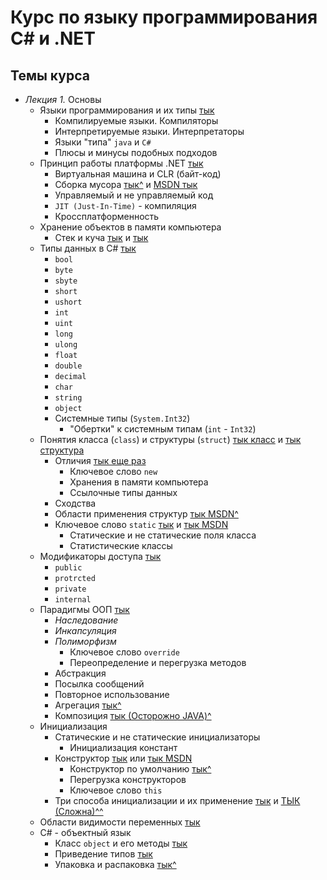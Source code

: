 Курс по языку программирования C# и .NET
====

Темы курса
---
 * *Лекция 1.* Основы
    * Языки программирования и их типы [тык](https://tproger.ru/translations/programming-concepts-compilation-vs-interpretation/)
        * Компилируемые языки. Компиляторы
        * Интерпретируемые языки. Интерпретаторы
        * Языки "типа" `java` и `C#`
        * Плюсы и минусы подобных подходов
    * Принцип работы платформы .NET [тык](https://metanit.com/sharp/tutorial/1.1.php)
        * Виртуальная машина и CLR (байт-код)
        * Сборка мусора [тык^](https://habrahabr.ru/post/125968/) и [MSDN тык](https://msdn.microsoft.com/ru-ru/library/0xy59wtx(v=vs.110).aspx)
        * Управляемый и не управляемый код
        * `JIT (Just-In-Time)` - компиляция
        * Кроссплатформенность
    * Хранение объектов в памяти компьютера
	    * Стек и куча [тык](https://tproger.ru/translations/programming-concepts-stack-and-heap/) и [тык](https://www.youtube.com/watch?v=uVoZbHP41CY)
    * Типы данных в C# [тык](https://metanit.com/sharp/tutorial/2.1.php)
	    * `bool`
	    * `byte`
	    * `sbyte`
	    * `short`
	    * `ushort`
	    * `int`
	    * `uint`
	    * `long`
	    * `ulong`
	    * `float`
	    * `double`
	    * `decimal`
	    * `char`
	    * `string`
	    * `object`
	    * Системные типы (`System.Int32`)
		    * "Обертки" к системным типам (`int` - `Int32`)
    * Понятия класса (`class`) и структуры (`struct`) [тык класс](https://metanit.com/sharp/tutorial/3.1.php) и [тык структура](https://metanit.com/sharp/tutorial/2.13.php)
	    * Отличия [тык еще раз](https://www.youtube.com/watch?v=uVoZbHP41CY)
		    * Ключевое слово `new`
		    * Хранения в памяти компьютера
		    * Ссылочные типы данных
	    * Сходства
	    * Области применения структур [тык MSDN^](https://docs.microsoft.com/ru-ru/dotnet/csharp/programming-guide/classes-and-structs/using-structs)
	    * Ключевое слово `static` [тык](https://habrahabr.ru/post/206082/) и [тык MSDN](https://docs.microsoft.com/ru-ru/dotnet/csharp/programming-guide/classes-and-structs/static-classes-and-static-class-members)
		    * Статические и не статические поля класса
		    * Статистические классы
    * Модификаторы доступа [тык](https://metanit.com/sharp/tutorial/3.2.php)
	    * `public`
	    * `protrcted`
	    * `private`
	    * `internal`
    * Парадигмы ООП [тык](https://tproger.ru/translations/diving-in-oop-p1/)
	    * *Наследование*
	    * *Инкапсуляция*
	    * *Полиморфизм*
		    * Ключевое слово `override`
		    * Переопределение и перегрузка методов
	    * Абстракция
	    * Посылка сообщений
	    * Повторное использование
	    * Агрегация [тык^](https://ru.stackoverflow.com/questions/596697/%d0%90%d0%b3%d1%80%d0%b5%d0%b3%d0%b0%d1%86%d0%b8%d1%8f-%d0%b8-%d0%ba%d0%be%d0%bc%d0%bf%d0%be%d0%b7%d0%b8%d1%86%d0%b8%d1%8f)
	    * Композиция [тык (Осторожно JAVA)^](https://habrahabr.ru/post/325478/)
    * Инициализация
	    * Статические и не статические инициализаторы
		    * Инициализация констант
	    * Конструктор [тык](http://mycsharp.ru/post/26/2013_07_03_konstruktory_v_si-sharp_operator_this.html) или [тык MSDN](https://docs.microsoft.com/ru-ru/dotnet/csharp/programming-guide/classes-and-structs/constructors)
		    * Конструктор по умолчанию [тык^](https://habrahabr.ru/post/152118/)
		    * Перегрузка конструкторов
		    * Ключевое слово `this`
	    * Три способа инициализации и их применение [тык](http://plssite.ru/csharp/csharp_object_init_article.html) и [ТЫК (Сложна)^^](https://habrahabr.ru/post/247047/)
    * Области видимости переменных [тык](https://metanit.com/sharp/tutorial/2.18.php)
    * C# - объектный язык
	    * Класс `object` и его методы [тык](https://metanit.com/sharp/tutorial/3.10.php)
	    * Приведение типов [тык](https://professorweb.ru/my/csharp/charp_theory/level3/3_8.php)
	    * Упаковка и распаковка [тык^](https://docs.microsoft.com/ru-ru/dotnet/csharp/programming-guide/types/boxing-and-unboxing)